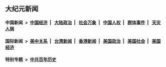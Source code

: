 ## 大纪元新闻

#### 中国新闻 &nbsp;>&nbsp; [中国经济](indexes/ncid283/README.md?09031645) &nbsp;| &nbsp; [大陆政治](indexes/ncid277/README.md?09031645) &nbsp;| &nbsp; [社会万象](indexes/ncid282/README.md?09031645) &nbsp;| &nbsp; [中国人权](indexes/ncid278/README.md?09031645) &nbsp;| &nbsp; [群体事件](indexes/ncid279/README.md?09031645) &nbsp;| &nbsp; [天灾人祸](indexes/ncid280/README.md?09031645)

#### 国际新闻 &nbsp;>&nbsp; [美中关系](indexes/nf1412576/README.md?09031645) &nbsp;| &nbsp; [台湾新闻](indexes/ncid1349361/README.md?09031645) &nbsp;| &nbsp; [香港新闻](indexes/ncid1349362/README.md?09031645) &nbsp;| &nbsp; [美国政治](indexes/ncid1078159/README.md?09031645) &nbsp;| &nbsp; [美国社会](indexes/ncid1078160/README.md?09031645) &nbsp;| &nbsp; [美国经济](indexes/ncid1078158/README.md?09031645)

#### 特别专题 &nbsp;>&nbsp; [中共百年历史](https://github.com/easy2view/epoch-special/blob/master/README.md?09031645)  
